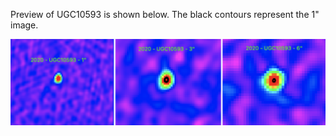 Preview of UGC10593 is shown below. The black contours represent the 1" image. 

![UGC10593](UGC10593.png "UGC10593")


